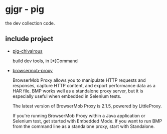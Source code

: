 # gjgr - pig

the dev collection code.

## include project

* [pig-chivalrous](https://github.com/gwdgithubnom/pig-chivalrous)

  build dev tools, in [*]Command

* [browsermob-proxy](https://github.com/lightbody/browsermob-proxy)

   BrowserMob Proxy allows you to manipulate HTTP requests and responses, capture HTTP content, and export performance data as a HAR file. BMP works well as a standalone proxy server, but it is especially useful when embedded in Selenium tests.

   The latest version of BrowserMob Proxy is 2.1.5, powered by LittleProxy.

   If you're running BrowserMob Proxy within a Java application or Selenium test, get started with Embedded Mode. If you want to run BMP from the command line as a standalone proxy, start with Standalone.
